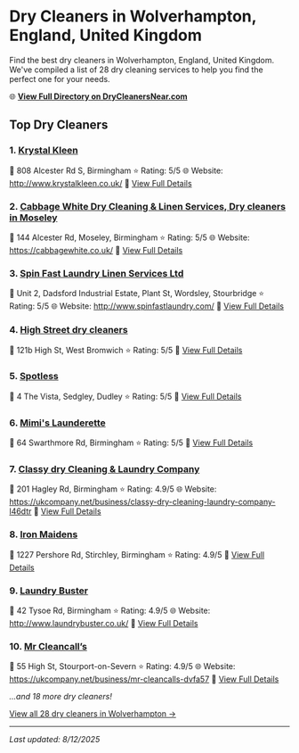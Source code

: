 # Dry Cleaners in Wolverhampton, England, United Kingdom

Find the best dry cleaners in Wolverhampton, England, United Kingdom. We've compiled a list of 28 dry cleaning services to help you find the perfect one for your needs.

🌐 **[View Full Directory on DryCleanersNear.com](https://drycleanersnear.com/city/United%20Kingdom/England/Wolverhampton)**

## Top Dry Cleaners

### 1. [Krystal Kleen](https://drycleanersnear.com/dryCleaner/68994eae3a581657721feffc/krystal-kleen)
📍 808 Alcester Rd S, Birmingham
⭐ Rating: 5/5
🌐 Website: http://www.krystalkleen.co.uk/
🔗 [View Full Details](https://drycleanersnear.com/dryCleaner/68994eae3a581657721feffc/krystal-kleen)

### 2. [Cabbage White Dry Cleaning & Linen Services, Dry cleaners in Moseley](https://drycleanersnear.com/dryCleaner/68994eb13a581657721ff0c2/cabbage-white-dry-cleaning-linen-services-dry-cleaners-in-moseley)
📍 144 Alcester Rd, Moseley, Birmingham
⭐ Rating: 5/5
🌐 Website: https://cabbagewhite.co.uk/
🔗 [View Full Details](https://drycleanersnear.com/dryCleaner/68994eb13a581657721ff0c2/cabbage-white-dry-cleaning-linen-services-dry-cleaners-in-moseley)

### 3. [Spin Fast Laundry Linen Services Ltd](https://drycleanersnear.com/dryCleaner/68994eb53a581657721ff171/spin-fast-laundry-linen-services-ltd)
📍 Unit 2, Dadsford Industrial Estate, Plant St, Wordsley, Stourbridge
⭐ Rating: 5/5
🌐 Website: http://www.spinfastlaundry.com/
🔗 [View Full Details](https://drycleanersnear.com/dryCleaner/68994eb53a581657721ff171/spin-fast-laundry-linen-services-ltd)

### 4. [High Street dry cleaners](https://drycleanersnear.com/dryCleaner/68994ebf3a581657721ff373/high-street-dry-cleaners)
📍 121b High St, West Bromwich
⭐ Rating: 5/5
🔗 [View Full Details](https://drycleanersnear.com/dryCleaner/68994ebf3a581657721ff373/high-street-dry-cleaners)

### 5. [Spotless](https://drycleanersnear.com/dryCleaner/68994ec93a581657721ff408/spotless)
📍 4 The Vista, Sedgley, Dudley
⭐ Rating: 5/5
🔗 [View Full Details](https://drycleanersnear.com/dryCleaner/68994ec93a581657721ff408/spotless)

### 6. [Mimi's Launderette](https://drycleanersnear.com/dryCleaner/68994ed33a581657721ff4df/mimi-s-launderette)
📍 64 Swarthmore Rd, Birmingham
⭐ Rating: 5/5
🔗 [View Full Details](https://drycleanersnear.com/dryCleaner/68994ed33a581657721ff4df/mimi-s-launderette)

### 7. [Classy dry Cleaning & Laundry Company](https://drycleanersnear.com/dryCleaner/68994ead3a581657721fefc5/classy-dry-cleaning-laundry-company)
📍 201 Hagley Rd, Birmingham
⭐ Rating: 4.9/5
🌐 Website: https://ukcompany.net/business/classy-dry-cleaning-laundry-company-l46dtr
🔗 [View Full Details](https://drycleanersnear.com/dryCleaner/68994ead3a581657721fefc5/classy-dry-cleaning-laundry-company)

### 8. [Iron Maidens](https://drycleanersnear.com/dryCleaner/68994eaf3a581657721ff037/iron-maidens)
📍 1227 Pershore Rd, Stirchley, Birmingham
⭐ Rating: 4.9/5
🔗 [View Full Details](https://drycleanersnear.com/dryCleaner/68994eaf3a581657721ff037/iron-maidens)

### 9. [Laundry Buster](https://drycleanersnear.com/dryCleaner/68994eb83a581657721ff1ec/laundry-buster)
📍 42 Tysoe Rd, Birmingham
⭐ Rating: 4.9/5
🌐 Website: http://www.laundrybuster.co.uk/
🔗 [View Full Details](https://drycleanersnear.com/dryCleaner/68994eb83a581657721ff1ec/laundry-buster)

### 10. [Mr Cleancall’s](https://drycleanersnear.com/dryCleaner/68994eba3a581657721ff287/mr-cleancall-s)
📍 55 High St, Stourport-on-Severn
⭐ Rating: 4.9/5
🌐 Website: https://ukcompany.net/business/mr-cleancalls-dvfa57
🔗 [View Full Details](https://drycleanersnear.com/dryCleaner/68994eba3a581657721ff287/mr-cleancall-s)


*...and 18 more dry cleaners!*

[View all 28 dry cleaners in Wolverhampton →](https://drycleanersnear.com/city/United%20Kingdom/England/Wolverhampton)

---

*Last updated: 8/12/2025*
